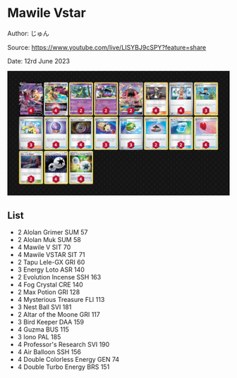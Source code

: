 # Mawile Vstar

Author: じゅん

Source: <https://www.youtube.com/live/LISYBJ9cSPY?feature=share>

Date: 12rd June 2023

![decklist](../../images/PAL/Mawile%20Vstar/1-%20Mawile%20Vstar.png)

## List

* 2 Alolan Grimer SUM 57
* 2 Alolan Muk SUM 58
* 4 Mawile V SIT 70
* 4 Mawile VSTAR SIT 71
* 2 Tapu Lele-GX GRI 60
* 3 Energy Loto ASR 140
* 2 Evolution Incense SSH 163
* 4 Fog Crystal CRE 140
* 2 Max Potion GRI 128
* 4 Mysterious Treasure FLI 113
* 3 Nest Ball SVI 181
* 2 Altar of the Moone GRI 117
* 3 Bird Keeper DAA 159
* 4 Guzma BUS 115
* 3 Iono PAL 185
* 4 Professor's Research SVI 190
* 4 Air Balloon SSH 156
* 4 Double Colorless Energy GEN 74
* 4 Double Turbo Energy BRS 151
